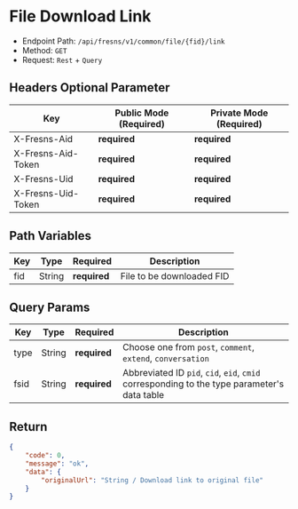 # File Download Link

- Endpoint Path: `/api/fresns/v1/common/file/{fid}/link`
- Method: `GET`
- Request: `Rest` + `Query`

## Headers Optional Parameter

| Key | Public Mode (Required) | Private Mode (Required) |
| --- | --- | --- |
| X-Fresns-Aid | **required** | **required** |
| X-Fresns-Aid-Token | **required** | **required** |
| X-Fresns-Uid | **required** | **required** |
| X-Fresns-Uid-Token | **required** | **required** |

## Path Variables

| Key | Type | Required | Description |
| --- | --- | --- | --- |
| fid | String | **required** | File to be downloaded FID |

## Query Params

| Key | Type | Required | Description |
| --- | --- | --- | --- |
| type | String | **required** | Choose one from `post`, `comment`, `extend`, `conversation` |
| fsid | String | **required** | Abbreviated ID `pid`, `cid`, `eid`, `cmid` corresponding to the type parameter's data table |

## Return

```json
{
    "code": 0,
    "message": "ok",
    "data": {
        "originalUrl": "String / Download link to original file"
    }
}
```
